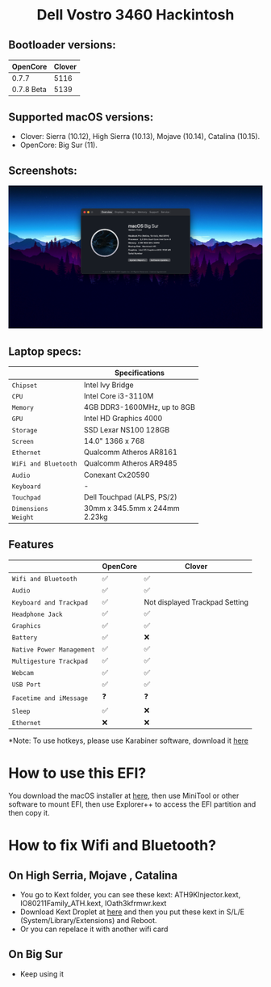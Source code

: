 # <div align="center">Dell Vostro 3460 Hackintosh</div> 
## Bootloader versions:
|  OpenCore             | Clover                                                                                                                   |                                                
|  -------------------- | ------------------           |
|       0.7.7              |       5116                     |                                                                                                    |                                                                           |
|      0.7.8 Beta              |       5139                     |                                                                                                      |
## Supported macOS versions:
- Clover: Sierra (10.12), High Sierra (10.13), Mojave (10.14), Catalina (10.15). 
- OpenCore: Big Sur (11).
## Screenshots:
![Screenshot](Screenshots/Screenshot.png)

## Laptop specs:



|                                           | Specifications                                                                                                                                            |
| ----------------------------------------- | -------------------------------------- |
| ``Chipset``                               | Intel Ivy Bridge                       |                                                                                                                                               |                                                                                    |
| ``CPU``                                   | Intel Core i3-3110M                    |                                                                                                                        |                                                                                    |
| ``Memory``                                | 4GB DDR3-1600MHz, up to 8GB            |                                                                                                                    |                                                                                    |
| ``GPU``                                   | Intel HD Graphics 4000                 |                                                                                                                                               |                                                                                    |
| ``Storage``                               | SSD Lexar NS100 128GB         |                                                                                                                        |                                                                                    |
| ``Screen``                                | 14.0" 1366 x 768                       |                                                                                                                                               |                                                                                    |
| ``Ethernet``                              | Qualcomm Atheros AR8161                |                                                                                                                                              |                                                                                    |
| ``WiFi and Bluetooth``                    | Qualcomm Atheros AR9485                |                                                                                |
| ``Audio``                                 | Conexant Cx20590                       |                                                                                                                                               |                                                                                    |
| ``Keyboard``                              | -                                      |                                                                                                                                               |                                                                                    |
| ``Touchpad``                              | Dell Touchpad (ALPS, PS/2)             |
| ``Dimensions``<br>``Weight``              | 30mm x 345.5mm x 244mm<br>2.23kg       | 


## Features


|                               | OpenCore             | Clover                                                                                                                   |                                                
| ----------------------------- | -------------------- | ------------------           |
| ``Wifi and Bluetooth``        |      ✅              |       ✅                     |                                                                                                    |                                                                           |
| ``Audio``                     |      ✅              |       ✅                     |                                                                                                      |
| ``Keyboard and Trackpad``     |      ✅              |Not displayed Trackpad Setting|
| ``Headphone Jack``            |      ✅              |       ✅                     |                                                                           |
| ``Graphics``                  |      ✅              |       ✅                     |                                                                           |
| ``Battery``                   |      ✅              |       ❌                     |                                                                           |
| ``Native Power Management``   |      ✅              |       ✅                     |                                                                           |
| ``Multigesture Trackpad``     |      ✅              |       ✅                     |                                                                          
| ``Webcam``                    |      ✅              |       ✅                     |
| ``USB Port``                  |      ✅              |       ✅                     |
| ``Facetime and iMessage``     |      ❓              |       ❓                     |
| ``Sleep``                     |      ✅              |       ❌                     |                                                                           |
| ``Ethernet``                  |      ❌              |       ❌                     |

*Note: To use hotkeys, please use Karabiner software, download it [here](https://karabiner-elements.pqrs.org/?fbclid=IwAR0ubkfBVtZWxW2tXV_GAPmYFyRbIgrGUxt-Omq8AvbcSWBS7_sdN2IFQ9g)
# How to use this EFI?
You download the macOS installer at [here](https://www.olarila.com/topic/6278-hackintosh-and-macintosh-olarila-vanilla-images-macos/), then use MiniTool or other software to mount EFI, then use Explorer++ to access the EFI partition and then copy it.
# How to fix Wifi and Bluetooth?
## On High Serria, Mojave , Catalina
- You go to Kext folder, you can see these kext: ATH9KInjector.kext, IO80211Family_ATH.kext, IOath3kfrmwr.kext
- Download Kext Droplet at [here](https://github.com/chris1111/Kext-Droplet) and then you put these kext in S/L/E (System/Library/Extensions) and Reboot.
- Or you can repelace it with another wifi card
## On Big Sur
- Keep using it
